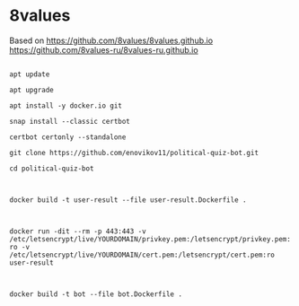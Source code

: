 # 8values
Based on https://github.com/8values/8values.github.io https://github.com/8values-ru/8values-ru.github.io

<code>
apt update<br/>
apt upgrade<br/>
apt install -y docker.io git<br/>
snap install --classic certbot<br/>
certbot certonly --standalone<br/>
git clone https://github.com/enovikov11/political-quiz-bot.git<br/>
cd political-quiz-bot<br/>
<br/>
docker build -t user-result --file user-result.Dockerfile .<br/>
<br/>
docker run -dit --rm -p 443:443 -v /etc/letsencrypt/live/YOURDOMAIN/privkey.pem:/letsencrypt/privkey.pem:ro -v /etc/letsencrypt/live/YOURDOMAIN/cert.pem:/letsencrypt/cert.pem:ro user-result<br/>
<br/>
docker build -t bot --file bot.Dockerfile .<br/>
<br/>
</code>




